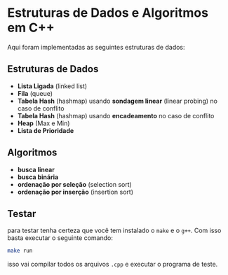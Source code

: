 # Estruturas de Dados e Algoritmos em C++

Aqui foram implementadas as seguintes estruturas de dados:

## Estruturas de Dados

- **Lista Ligada** (linked list)
- **Fila** (queue)
- **Tabela Hash** (hashmap) usando **sondagem linear** (linear probing) no caso de conflito
- **Tabela Hash** (hashmap) usando **encadeamento** no caso de conflito
- **Heap** (Max e Min)
- **Lista de Prioridade**

## Algoritmos

- **busca linear**
- **busca binária**
- **ordenação por seleção** (selection sort)
- **ordenação por inserção** (insertion sort)

## Testar

para testar tenha certeza que você tem instalado o `make` e o `g++`. Com isso basta executar o seguinte comando:

```bash
make run
```

isso vai compilar todos os arquivos `.cpp` e executar o programa de teste.
